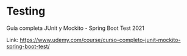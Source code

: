 # Testing
Guía completa JUnit y Mockito - Spring Boot Test 2021

Link: https://www.udemy.com/course/curso-completo-junit-mockito-spring-boot-test/
